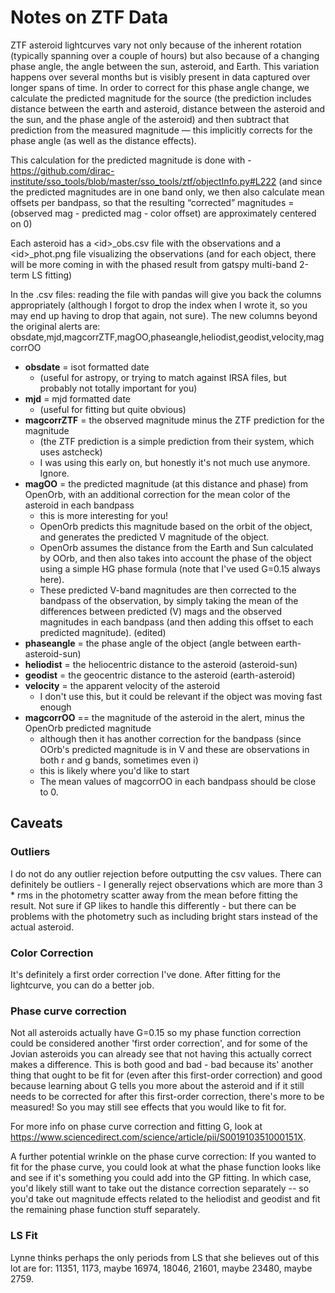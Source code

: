 # Notes on ZTF Data

 ZTF asteroid lightcurves vary not only because of the inherent rotation (typically spanning over a couple of hours) but also
 because of a changing phase angle, the angle between the sun, asteroid, and Earth. This variation happens over several months
 but is visibly present in data captured over longer spans of time. In order to correct for this phase angle change, we 
 calculate the predicted magnitude for the source (the prediction includes distance between the earth and asteroid, distance 
 between the asteroid and the sun, and the phase angle of the asteroid) and then subtract that prediction from the measured
 magnitude — this implicitly corrects for the phase angle (as well as the distance effects).
 
 This calculation for the predicted magnitude is done with - https://github.com/dirac-institute/sso_tools/blob/master/sso_tools/ztf/objectInfo.py#L222
 (and since the predicted magnitudes are in one band only, we then also calculate mean offsets per bandpass, so that the 
 resulting “corrected” magnitudes = (observed mag - predicted mag - color offset) are approximately centered on 0)
 
 Each asteroid has a \<id\>_obs.csv file with the observations and a \<id\>_phot.png file visualizing the observations
(and for each object, there will be more coming in with the phased result from gatspy multi-band 2-term LS fitting)

In the .csv files: reading the file with pandas will give you back the columns appropriately (although I forgot to drop 
the index when I wrote it, so you may end up having to drop that again, not sure).
The new columns beyond the original alerts are: obsdate,mjd,magcorrZTF,magOO,phaseangle,heliodist,geodist,velocity,magcorrOO
 
* **obsdate** = isot formatted date 
  * (useful for astropy, or trying to match against IRSA files, but probably not totally important for you)
* **mjd** = mjd formatted date 
  * (useful for fitting but quite obvious)
* **magcorrZTF** = the observed magnitude minus the ZTF prediction for the magnitude 
  * (the ZTF prediction is a simple prediction from their system, which uses astcheck) 
  * I was using this early on, but honestly it's not much use anymore. Ignore.
* **magOO** = the predicted magnitude (at this distance and phase) from OpenOrb, with an additional correction for the mean color of the asteroid in each bandpass
  * this is more interesting for you!
  * OpenOrb predicts this magnitude based on the orbit of the object, and generates the predicted V magnitude of the object. 
  * OpenOrb assumes the distance from the Earth and Sun calculated by OOrb, and then also takes into account the phase of the object using a simple HG phase formula (note that I've used G=0.15 always here). 
  * These predicted V-band magnitudes are then corrected to the bandpass of the observation, by simply taking the mean of the differences between predicted (V) mags and the observed magnitudes in each bandpass (and then adding this offset to each predicted magnitude). (edited) 
* **phaseangle** = the phase angle of the object (angle between earth-asteroid-sun)
* **heliodist** = the heliocentric distance to the asteroid (asteroid-sun) 
* **geodist** = the geocentric distance to the asteroid (earth-asteroid)
* **velocity** = the apparent velocity of the asteroid 
  * I don't use this, but it could be relevant if the object was moving fast enough
* **magcorrOO** == the magnitude of the asteroid in the alert, minus the OpenOrb predicted magnitude
  * although then it has another correction for the bandpass (since OOrb's predicted magnitude is in V and these are observations in both r and g bands, sometimes even i)
  * this is likely where you'd like to start
  * The mean values of magcorrOO in each bandpass should be close to 0.
  
## Caveats

### Outliers

I do not do any outlier rejection before outputting the csv values. There can definitely be outliers - 
I generally reject observations which are more than 3 * rms in the photometry scatter away from the mean before 
fitting the result. Not sure if GP likes to handle this differently - but there can be problems with the photometry 
such as including bright stars instead of the actual asteroid.

### Color Correction
It's definitely a first order correction I've done. After fitting for the lightcurve, you can do a better job.

### Phase curve correction

Not all asteroids actually have G=0.15 so my phase function correction could be considered another 'first order correction', and for some of the Jovian asteroids you can already see that not having this actually correct makes a difference. This is both good and bad - bad because its' another thing that ought to be fit for (even after this first-order correction) and good because learning about G tells you more about the asteroid and if it still needs to be corrected for after this first-order correction, there's more to be measured! So you may still see effects that you would like to fit for.

For more info on phase curve correction and fitting G, look at  https://www.sciencedirect.com/science/article/pii/S001910351000151X.

A further potential wrinkle on the phase curve correction: If you wanted to fit for the phase curve, you could look at what the phase function looks like and see if it's something you could add into the GP fitting. In which case, you'd likely still want to take out the distance correction separately -- so you'd take out magnitude effects related to the heliodist and geodist and fit the remaining phase function stuff separately.

### LS Fit
Lynne thinks perhaps the only periods from LS that she believes out of this lot are for:
11351, 1173, maybe 16974, 18046, 21601, maybe 23480, maybe 2759.
